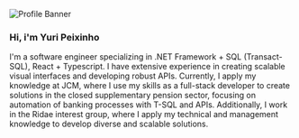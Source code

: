 ![Profile Banner](https://static.planetminecraft.com/files/profile_banner/1150707_0.gif)

### Hi, i'm Yuri Peixinho

I'm a software engineer specializing in .NET Framework + SQL (Transact-SQL), React + Typescript. I have extensive experience in creating scalable visual interfaces and developing robust APIs. Currently, I apply my knowledge at JCM, where I use my skills as a full-stack developer to create solutions in the closed supplementary pension sector, focusing on automation of banking processes with T-SQL and APIs. Additionally, I work in the Ridae interest group, where I apply my technical and management knowledge to develop diverse and scalable solutions.









